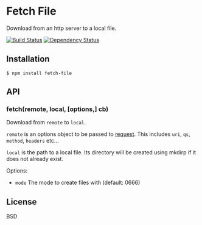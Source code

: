 # Fetch File

Download from an http server to a local file.

[![Build Status](https://travis-ci.org/ForbesLindesay/fetch-file.png?branch=master)](https://travis-ci.org/ForbesLindesay/fetch-file)
[![Dependency Status](https://gemnasium.com/ForbesLindesay/fetch-file.png)](https://gemnasium.com/ForbesLindesay/fetch-file)

## Installation

    $ npm install fetch-file

## API

### fetch(remote, local, [options,] cb)

Download from `remote` to `local`.

`remote` is an options object to be passed to [request](https://github.com/mikeal/request#requestoptions-callback).  This includes `uri`, `qs`, `method`, `headers` etc...

`local` is the path to a local file.  Its directory will be created using mkdirp if it does not already exist.

Options:

 - `mode` The mode to create files with (default: 0666)

## License

BSD
